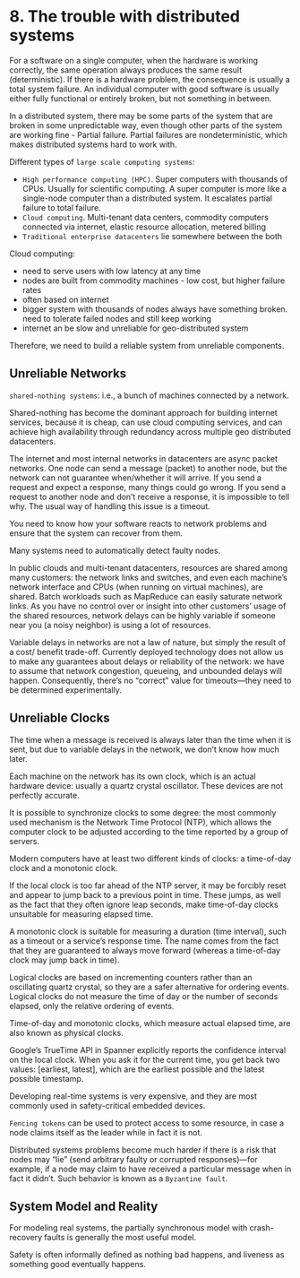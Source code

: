 # 8. The trouble with distributed systems
For a software on a single computer, when the hardware is working correctly, the same operation always produces the same result (deterministic). If there is a hardware problem, the consequence is usually a total system failure. An individual computer with good software is usually either fully functional or entirely broken, but not something in between.

In a distributed system, there may be some parts of the system that are broken in some unpredictable way, even though other parts of the system are working fine - Partial failure. Partial failures are nondeterministic, which makes distributed systems hard to work with. 

Different types of `large scale computing systems`:
- `High performance computing (HPC)`. Super computers with thousands of CPUs. Usually for scientific computing. A super computer is more like a single-node computer than a distributed system. It escalates partial failure to total failure. 
- `Cloud computing`. Multi-tenant data centers, commodity computers connected via internet, elastic resource allocation, metered billing
- `Traditional enterprise datacenters` lie somewhere between the both

Cloud computing:
- need to serve users with low latency at any time
- nodes are built from commodity machines - low cost, but higher failure rates
- often based on internet
- bigger system with thousands of nodes always have something broken. need to tolerate failed nodes and still keep working
- internet an be slow and unreliable for geo-distributed system

Therefore, we need to build a reliable system from unreliable components. 

## Unreliable Networks
`shared-nothing systems`: i.e., a bunch of machines connected by a network.

Shared-nothing has become the dominant approach for building internet services, because it is cheap, can use cloud computing services, and can achieve high availability through redundancy across multiple geo distributed datacenters. 

The internet and most internal networks in datacenters are async packet networks. One node can send a message (packet) to another node, but the network can not guarantee when/whether it will arrive. If you send a request and expect a response, many things could go wrong. If you send a request to another node and don’t receive a response, it is impossible to tell why. The usual way of handling this issue is a timeout. 

You need to know how your software reacts to network problems and ensure that the system can recover from them.

Many systems need to automatically detect faulty nodes.

In public clouds and multi-tenant datacenters, resources are shared among many customers: the network links and switches, and even each machine’s network interface and CPUs (when running on virtual machines), are shared. Batch workloads such as MapReduce can easily saturate network links. As you have no control over or insight into other customers’ usage of the shared resources, network delays can be highly variable if someone near you (a noisy neighbor) is using a lot of resources. 

Variable delays in networks are not a law of nature, but simply the result of a cost/ benefit trade-off. Currently deployed technology does not allow us to make any guarantees about delays or reliability of the network: we have to assume that network congestion, queueing, and unbounded delays will happen. Consequently, there’s no “correct” value for timeouts—they need to be determined experimentally.

## Unreliable Clocks
The time when a message is received is always later than the time when it is sent, but due to variable delays in the network, we don’t know how much later.

Each machine on the network has its own clock, which is an actual hardware device: usually a quartz crystal oscillator. These devices are not perfectly accurate. 

It is possible to synchronize clocks to some degree: the most commonly used mechanism is the Network Time Protocol (NTP), which allows the computer clock to be adjusted according to the time reported by a group of servers. 

Modern computers have at least two different kinds of clocks: a time-of-day clock and a monotonic clock.

If the local clock is too far ahead of the NTP server, it may be forcibly reset and appear to jump back to a previous point in time. These jumps, as well as the fact that they often ignore leap seconds, make time-of-day clocks unsuitable for measuring elapsed time. 

A monotonic clock is suitable for measuring a duration (time interval), such as a timeout or a service’s response time. The name comes from the fact that they are guaranteed to always move forward (whereas a time-of-day clock may jump back in time).

Logical clocks are based on incrementing counters rather than an oscillating quartz crystal, so they are a safer alternative for ordering events. Logical clocks do not measure the time of day or the number of seconds elapsed, only the relative ordering of events. 

Time-of-day and monotonic clocks, which measure actual elapsed time, are also known as physical clocks.

Google’s TrueTime API in Spanner explicitly reports the confidence interval on the local clock. When you ask it for the current time, you get back two values: [earliest, latest], which are the earliest possible and the latest possible timestamp.

Developing real-time systems is very expensive, and they are most commonly used in safety-critical embedded devices.

`Fencing tokens` can be used to protect access to some resource, in case a node claims itself as the leader while in fact it is not. 

Distributed systems problems become much harder if there is a risk that nodes may “lie” (send arbitrary faulty or corrupted responses)—for example, if a node may claim to have received a particular message when in fact it didn’t. Such behavior is known as a `Byzantine fault`. 

## System Model and Reality
For modeling real systems, the partially synchronous model with crash-recovery faults is generally the most useful model.

Safety is often informally defined as nothing bad happens, and liveness as something good eventually happens.





